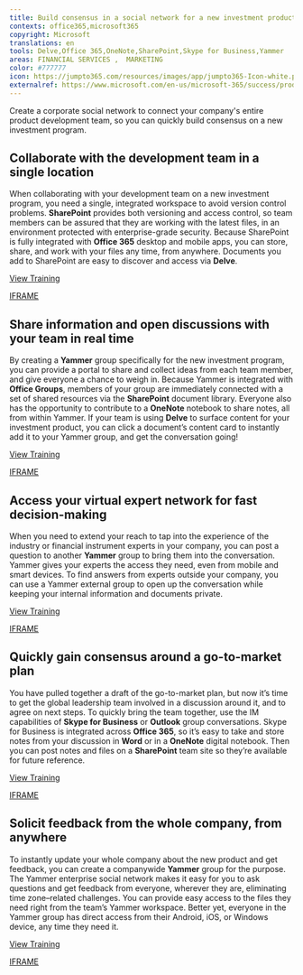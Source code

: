 ```yaml
---
title: Build consensus in a social network for a new investment product
contexts: office365,microsoft365
copyright: Microsoft
translations: en
tools: Delve,Office 365,OneNote,SharePoint,Skype for Business,Yammer
areas: FINANCIAL SERVICES ,  MARKETING
color: #777777
icon: https://jumpto365.com/resources/images/app/jumpto365-Icon-white.png
externalref: https://www.microsoft.com/en-us/microsoft-365/success/productivitylibrary/build-consensus-in-a-social-network-for-a-new-investment-product
---
```

Create a corporate social network to connect your company&apos;s entire product development team, so you can quickly build consensus on a new investment program.


## Collaborate with the development team in a single location

When collaborating with your development team on a new investment program, you need a single, integrated workspace to avoid version control problems. **SharePoint** provides both versioning and access control, so team members can be assured that they are working with the latest files, in an environment protected with enterprise-grade security. Because SharePoint is fully integrated with **Office 365** desktop and mobile apps, you can store, share, and work with your files any time, from anywhere. Documents you add to SharePoint are easy to discover and access via **Delve**.

[View Training](https://support.office.com/article/Collaborate-with-team-content-using-SharePoint-Online-2dd9aeff-7749-4b78-9696-eb0f6267f1f5)

[IFRAME](https://www.microsoft.com/en-us/videoplayer/embed/RE1UCma)

## Share information and open discussions with your team in real time

By creating a **Yammer** group specifically for the new investment program, you can provide a portal to share and collect ideas from each team member, and give everyone a chance to weigh in. Because Yammer is integrated with **Office Groups**, members of your group are immediately connected with a set of shared resources via the **SharePoint** document library. Everyone also has the opportunity to contribute to a **OneNote** notebook to share notes, all from within Yammer. If your team is using **Delve** to surface content for your investment product, you can click a document’s content card to instantly add it to your Yammer group, and get the conversation going!

[View Training](https://support.office.com/article/Work-like-a-network-with-Yammer-ae29de94-bb13-45a5-a169-f27e646f1641)

[IFRAME](https://www.microsoft.com/en-us/videoplayer/embed/RE1UPnQ)

## Access your virtual expert network for fast decision-making

When you need to extend your reach to tap into the experience of the industry or financial instrument experts in your company, you can post a question to another **Yammer** group to bring them into the conversation. Yammer gives your experts the access they need, even from mobile and smart devices. To find answers from experts outside your company, you can use a Yammer external group to open up the conversation while keeping your internal information and documents private.

[View Training](https://support.office.com/article/Start-using-Yammer-36dc7ee5-4c77-49c2-b006-7c907a246928)

[IFRAME](https://www.microsoft.com/en-us/videoplayer/embed/RE1TwWh)

## Quickly gain consensus around a go-to-market plan

You have pulled together a draft of the go-to-market plan, but now it’s time to get the global leadership team involved in a discussion around it, and to agree on next steps. To quickly bring the team together, use the IM capabilities of **Skype for Business** or **Outlook** group conversations. Skype for Business is integrated across **Office 365**, so it’s easy to take and store notes from your discussion in **Word** or in a **OneNote** digital notebook. Then you can post notes and files on a **SharePoint** team site so they’re available for future reference.

[View Training](https://support.office.com/article/Video-Communicate-your-way-c50059a4-9114-4c81-8581-bd4fd6e97fc6)

[IFRAME](https://www.microsoft.com/en-us/videoplayer/embed/RE1UF1x)

## Solicit feedback from the whole company, from anywhere

To instantly update your whole company about the new product and get feedback, you can create a companywide **Yammer** group for the purpose. The Yammer enterprise social network makes it easy for you to ask questions and get feedback from everyone, wherever they are, eliminating time zone–related challenges. You can provide easy access to the files they need right from the team’s Yammer workspace. Better yet, everyone in the Yammer group has direct access from their Android, iOS, or Windows device, any time they need it.

[View Training](https://support.office.com/article/Video-Communicate-in-groups-52db606b-2f29-4a9a-8cbb-b43bf2a27d2e)

[IFRAME](https://www.microsoft.com/en-us/videoplayer/embed/RE1UHxA)

